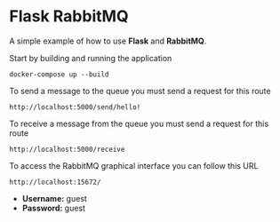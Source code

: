 # Flask RabbitMQ

A simple example of how to use **Flask** and **RabbitMQ**.

Start by building and running the application

```
docker-compose up --build
```

To send a message to the queue you must send a request for this route

```
http://localhost:5000/send/hello!
```

To receive a message from the queue you must send a request for this route

```
http://localhost:5000/receive
```

To access the RabbitMQ graphical interface you can follow this URL

```
http://localhost:15672/
```

- **Username:** guest
- **Password:** guest